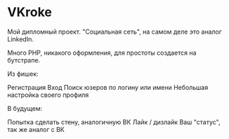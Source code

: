 # VKroke

Мой дипломный проект. "Социальная сеть", на самом деле это аналог LinkedIn.

Много PHP, никакого оформления, для простоты создается на бутстрапе.


Из фишек:

Регистрация
Вход
Поиск юзеров по логину или имени
Небольшая настройка своего профиля

В будущем:

Попытка сделать стену, аналогичную ВК
Лайк / дизлайк
Ваш "статус", так же аналог с ВК
